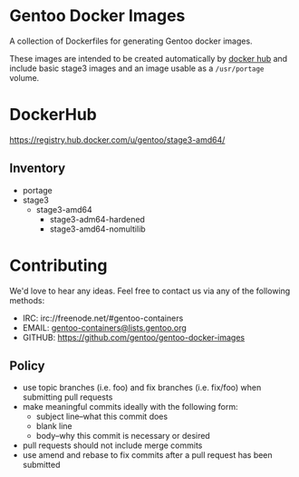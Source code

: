# Gentoo Docker Images

A collection of Dockerfiles for generating Gentoo docker images.

These images are intended to be created automatically by
[docker hub](https://hub.docker.com/u/gentoo/) and include basic
stage3 images and an image usable as a `/usr/portage` volume.

# DockerHub

https://registry.hub.docker.com/u/gentoo/stage3-amd64/

## Inventory

* portage
* stage3
  * stage3-amd64
    * stage3-adm64-hardened
    * stage3-amd64-nomultilib

# Contributing

We'd love to hear any ideas.  Feel free to contact us via any of the following
methods:

* IRC: irc://freenode.net/#gentoo-containers
* EMAIL: gentoo-containers@lists.gentoo.org
* GITHUB: https://github.com/gentoo/gentoo-docker-images

## Policy

* use topic branches (i.e. foo) and fix branches (i.e. fix/foo) when submitting
  pull requests
* make meaningful commits ideally with the following form:
  * subject line–what this commit does
  * blank line
  * body–why this commit is necessary or desired
* pull requests should not include merge commits
* use amend and rebase to fix commits after a pull request has been submitted
